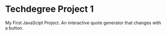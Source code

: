 # Techdegree Project 1
My First JavaScipt Project.
An interactive quote generator that changes with a button.
